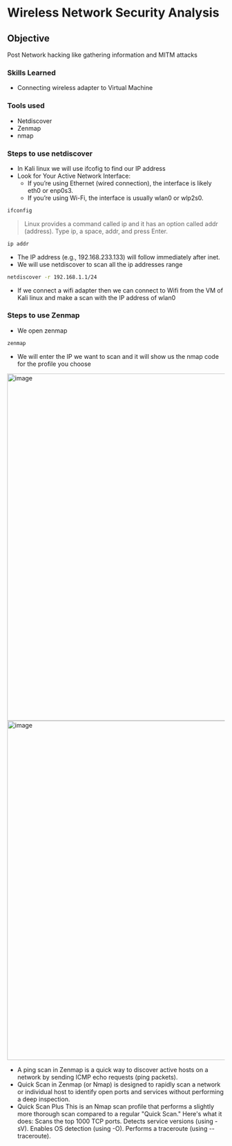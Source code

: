 # Wireless Network Security Analysis

## Objective
Post Network hacking like gathering information and MITM attacks

### Skills Learned

- Connecting wireless adapter to Virtual Machine

### Tools used

- Netdiscover
- Zenmap
- nmap

### Steps to use netdiscover

- In Kali linux we will use ifcofig to find our IP address
- Look for Your Active Network Interface:
  - If you’re using Ethernet (wired connection), the interface is likely eth0 or enp0s3.
  - If you’re using Wi-Fi, the interface is usually wlan0 or wlp2s0.
```bash
ifconfig
```
> Linux provides a command called ip and it has an option called addr (address). Type ip, a space, addr, and press Enter.
```bash
ip addr
```
- The IP address (e.g., 192.168.233.133) will follow immediately after inet.
- We will use netdiscover to scan all the ip addresses range
```bash
netdiscover -r 192.168.1.1/24
```
- If we connect a wifi adapter then we can connect to Wifi from the VM of Kali linux and make a scan with the IP address of wlan0

### Steps to use Zenmap

- We open zenmap
```bash
zenmap
```
- We will enter the IP we want to scan and it will show us the nmap code for the profile you choose
<img width="803" alt="image" src="https://github.com/user-attachments/assets/c1be386f-f06e-410b-93fe-f71286488ee4" />

<img width="785" alt="image" src="https://github.com/user-attachments/assets/9abeb0f6-83c8-4b3a-9f72-d90feac5406d" />

- A ping scan in Zenmap is a quick way to discover active hosts on a network by sending ICMP echo requests (ping packets).
- Quick Scan in Zenmap (or Nmap) is designed to rapidly scan a network or individual host to identify open ports and services without performing a deep inspection.
- Quick Scan Plus
This is an Nmap scan profile that performs a slightly more thorough scan compared to a regular "Quick Scan." Here's what it does: Scans the top 1000 TCP ports.
Detects service versions (using -sV). Enables OS detection (using -O). Performs a traceroute (using --traceroute).
